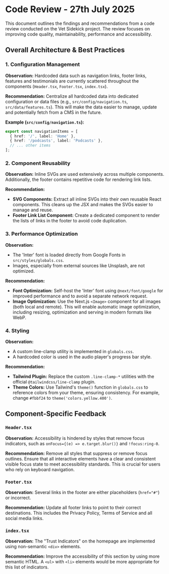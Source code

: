 # Code Review - 27th July 2025

This document outlines the findings and recommendations from a code review conducted on the Vet Sidekick project. The review focuses on improving code quality, maintainability, performance and accessibility.

## Overall Architecture & Best Practices

### 1. Configuration Management

**Observation:**
Hardcoded data such as navigation links, footer links, features and testimonials are currently scattered throughout the components (`Header.tsx`, `Footer.tsx`, `index.tsx`).

**Recommendation:**
Centralize all hardcoded data into dedicated configuration or data files (e.g., `src/config/navigation.ts`, `src/data/features.ts`). This will make the data easier to manage, update and potentially fetch from a CMS in the future.

**Example (`src/config/navigation.ts`):**
```typescript
export const navigationItems = [
  { href: '/', label: 'Home' },
  { href: '/podcasts', label: 'Podcasts' },
  // ... other items
];
```

### 2. Component Reusability

**Observation:**
Inline SVGs are used extensively across multiple components. Additionally, the footer contains repetitive code for rendering link lists.

**Recommendation:**
- **SVG Components:** Extract all inline SVGs into their own reusable React components. This cleans up the JSX and makes the SVGs easier to manage and reuse.
- **Footer Link List Component:** Create a dedicated component to render the lists of links in the footer to avoid code duplication.

### 3. Performance Optimization

**Observation:**
- The 'Inter' font is loaded directly from Google Fonts in `src/styles/globals.css`.
- Images, especially from external sources like Unsplash, are not optimized.

**Recommendation:**
- **Font Optimization:** Self-host the 'Inter' font using `@next/font/google` for improved performance and to avoid a separate network request.
- **Image Optimization:** Use the Next.js `<Image>` component for all images (both local and remote). This will enable automatic image optimization, including resizing, optimization and serving in modern formats like WebP.

### 4. Styling

**Observation:**
- A custom line-clamp utility is implemented in `globals.css`.
- A hardcoded color is used in the audio player's progress bar style.

**Recommendation:**
- **Tailwind Plugin:** Replace the custom `.line-clamp-*` utilities with the official `@tailwindcss/line-clamp` plugin.
- **Theme Colors:** Use Tailwind's `theme()` function in `globals.css` to reference colors from your theme, ensuring consistency. For example, change `#fbbf24` to `theme('colors.yellow.400')`.

## Component-Specific Feedback

### `Header.tsx`

**Observation:**
Accessibility is hindered by styles that remove focus indicators, such as `onFocus={(e) => e.target.blur()}` and `!focus:ring-0`.

**Recommendation:**
Remove all styles that suppress or remove focus outlines. Ensure that all interactive elements have a clear and consistent visible focus state to meet accessibility standards. This is crucial for users who rely on keyboard navigation.

### `Footer.tsx`

**Observation:**
Several links in the footer are either placeholders (`href="#"`) or incorrect.

**Recommendation:**
Update all footer links to point to their correct destinations. This includes the Privacy Policy, Terms of Service and all social media links.

### `index.tsx`

**Observation:**
The "Trust Indicators" on the homepage are implemented using non-semantic `<div>` elements.

**Recommendation:**
Improve the accessibility of this section by using more semantic HTML. A `<ul>` with `<li>` elements would be more appropriate for this list of indicators. 